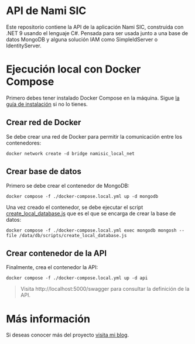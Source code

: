 # API de Nami SIC

Este repositorio contiene la API de la aplicación Nami SIC, construida con .NET 9 usando el lenguaje C#. Pensada para ser usada junto a una base de datos MongoDB y alguna solución IAM como SimpleIdServer o IdentityServer.

# Ejecución local con Docker Compose

Primero debes tener instalado Docker Compose en la máquina. Sigue [la guía de instalación](https://docs.docker.com/compose/install/) si no lo tienes.

## Crear red de Docker

Se debe crear una red de Docker para permitir la comunicación entre los contenedores:

```
docker network create -d bridge namisic_local_net
```

## Crear base de datos

Primero se debe crear el contenedor de MongoDB:

```
docker compose -f ./docker-compose.local.yml up -d mongodb
```

Una vez creado el contenedor, se debe ejecutar el script [create_local_database.js](./mongodb/create_local_database.js) que es el que se encarga de crear la base de datos:

```
docker compose -f ./docker-compose.local.yml exec mongodb mongosh --file /data/db/scripts/create_local_database.js
```

## Crear contenedor de la API

Finalmente, crea el contenedor la API:

```
docker compose -f ./docker-compose.local.yml up -d api
```

> Visita http://localhost:5000/swagger para consultar la definición de la API.

# Más información

Si deseas conocer más del proyecto [visita mi blog](https://lechediaz.com/category/proyectos/namisic/).
